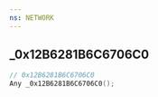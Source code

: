 ```yaml
---
ns: NETWORK
---
```

## _0x12B6281B6C6706C0

```c
// 0x12B6281B6C6706C0
Any _0x12B6281B6C6706C0();
```

